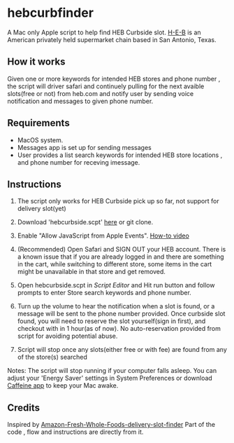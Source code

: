 # hebcurbfinder
A Mac only Apple script to help find HEB Curbside slot. [H-E-B](https://www.heb.com) is an American privately held supermarket chain based in San Antonio, Texas. 

## How it works
Given one or more keywords for intended HEB stores and phone number , the script will driver safari and continuely pulling for the next avaible slots(free or not) from heb.com and notify user by sending voice notification and messages to given phone number. 

## Requirements 
- MacOS system.
- Messages app is set up for sending messages 
- User provides a list search keywords for intended HEB store locations , and phone number for receving imessage. 

## Instructions
1. The script only works for HEB Curbside pick up so far, not support for delivery slot(yet)
2. Download 'hebcurbside.scpt' [here](https://github.com/jacksongod/hebcurbfinder/raw/master/hebcurbside.scpt) or git clone.
3. Enable "Allow JavaScript from Apple Events". [How-to video](https://www.youtube.com/watch?v=S6zb_6yTAbo)
4. (Recommended) Open Safari and SIGN OUT your HEB account. There is a known issue that if you are already logged in and there are something in the cart, while switching to different store, some items in the cart might be unavailable in that store and get removed. 

5. Open hebcurbside.scpt in _Script Editor_ and Hit run button and follow prompts to enter Store search keywords and phone number.

6. Turn up the volume to hear the notification when a slot is found, or a message will be sent to the phone number provided. Once curbside slot found, you will need to reserve the slot yourself(sign in first), and checkout with in 1 hour(as of now). No auto-reservation provided from script for avoiding potential abuse.

7. Script will stop once any slots(either free or with fee) are found from any of the store(s) searched


Notes:
The script will stop running if your computer falls asleep. You can adjust your 'Energy Saver' settings in System Preferences or download [Caffeine app](https://intelliscapesolutions.com/apps/caffeine) to keep your Mac awake.



## Credits

Inspired by [Amazon-Fresh-Whole-Foods-delivery-slot-finder](https://github.com/ahertel/Amazon-Fresh-Whole-Foods-delivery-slot-finder) 
Part of the code , flow and instructions are directly from it. 
